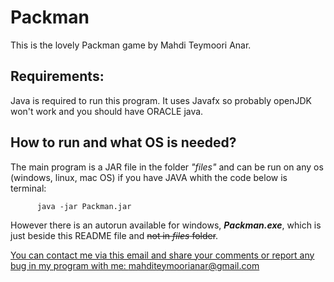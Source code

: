 # Packman
This is the lovely Packman game by Mahdi Teymoori Anar.
## Requirements:
Java is required to run this program. It uses Javafx so probably openJDK won't work and you should have ORACLE java.
## How to run and what OS is needed?
The main program is a JAR file in the folder <i>"files"</i> and can be run on any os (windows, linux, mac OS) if you have JAVA whith the code below is terminal:

          java -jar Packman.jar
          
However there is an autorun available for windows, <b><i>Packman.exe</i></b>, which is just beside this README file and ~~not in <i>files</i> folder~~.

<a href="mailto:mahditeymoorianar@gmail.com">You can contact me via this email and share your comments or report any bug in my program with me: mahditeymoorianar@gmail.com</a>
